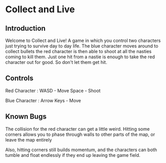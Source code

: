 # Collect and Live
## Introduction
Welcome to Collect and Live! A game in which you control two characters just trying to survive day to day life. The blue character moves around to collect bullets the
red character is then able to shoot at all the nasties coming to kill them. Just one hit from a nastie is enough to take the red character out for good. So don't let
them get hit.
## Controls
Red Character :
WASD - Move
Space - Shoot

Blue Character :
Arrow Keys - Move
## Known Bugs
The collision for the red character can get a little weird. Hitting some corners allows you to phase through walls to other parts of the map, or leave the map entirely

Also, hitting corners still builds momentum, and the characters can both tumble and float endlessly if they end up leaving the game field.
